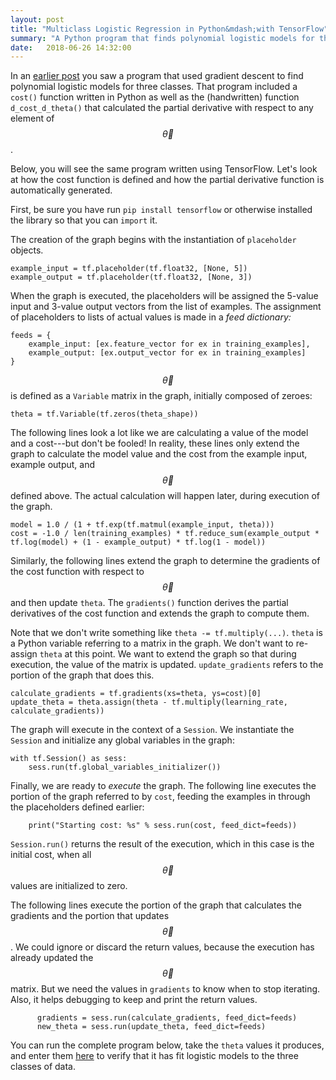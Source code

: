 ```yaml
---
layout: post
title: "Multiclass Logistic Regression in Python&mdash;with TensorFlow"
summary: "A Python program that finds polynomial logistic models for three classes using TensorFlow."
date:   2018-06-26 14:32:00
---
```


In an [earlier post](/2018/06/14/logistic-regression-python) you saw a program
that used gradient descent to find polynomial logistic models for three classes.
That program included a `cost()` function written in Python as well as the
(handwritten) function `d_cost_d_theta()` that calculated the partial derivative
with respect to any element of $$\vec{\theta}$$.

Below, you will see the same program written using TensorFlow. Let's look at
how the cost function is defined and how the partial derivative function is
automatically generated.

First, be sure you have run `pip install tensorflow` or otherwise installed
the library so that you can `import` it.

The creation of the graph begins with the instantiation of `placeholder` objects.

```
example_input = tf.placeholder(tf.float32, [None, 5])
example_output = tf.placeholder(tf.float32, [None, 3])
```

When the graph is executed, the placeholders will be assigned the 5-value input
and 3-value output vectors from the list of examples. The assignment of
placeholders to lists of actual values is made in a _feed dictionary:_

```
feeds = {
    example_input: [ex.feature_vector for ex in training_examples],
    example_output: [ex.output_vector for ex in training_examples]
}
```

$$\vec{\theta}$$ is defined as a `Variable` matrix in the graph, initially
composed of zeroes:

```
theta = tf.Variable(tf.zeros(theta_shape))
```

The following lines look a lot like we are calculating a value of the model and
a cost---but don't be fooled! In reality, these lines only extend the graph to calculate the model value
and the cost from the example input, example output, and $$\vec{\theta}$$
defined above. The actual calculation will happen later, during execution of the
graph.

```
model = 1.0 / (1 + tf.exp(tf.matmul(example_input, theta)))
cost = -1.0 / len(training_examples) * tf.reduce_sum(example_output * tf.log(model) + (1 - example_output) * tf.log(1 - model))
```

Similarly, the following lines extend the graph to determine the
gradients of the cost function with respect to $$\vec{\theta}$$ and then update
`theta`. The `gradients()` function derives the partial derivatives of the cost
function and extends the graph to compute them.

Note that we don't write something like `theta -= tf.multiply(...)`. `theta` is a Python
variable referring to a
matrix in the graph. We don't want to re-assign `theta` at this point. We want to extend the
graph so that during execution, the value of the matrix is updated. `update_gradients`
refers to the portion of the graph that does this.

```
calculate_gradients = tf.gradients(xs=theta, ys=cost)[0]
update_theta = theta.assign(theta - tf.multiply(learning_rate, calculate_gradients))
```

The graph will execute in the context of a `Session`. We instantiate the
`Session` and initialize any global variables in the graph:

```
with tf.Session() as sess:
    sess.run(tf.global_variables_initializer())
```

Finally, we are ready to _execute_ the graph. The following line executes the
portion of the graph referred to by `cost`, feeding the examples in through the
placeholders defined earlier:

```
    print("Starting cost: %s" % sess.run(cost, feed_dict=feeds))
```
`Session.run()` returns the result of the execution, which in this case is the
initial cost, when all $$\vec{\theta}$$ values are initialized to zero.

The following lines execute the portion of the graph that calculates the
gradients and the portion that updates $$\vec{\theta}$$. We could ignore or discard the return
values, because the execution has already updated the $$\vec{\theta}$$ matrix.
But we need the values in `gradients` to know when to stop iterating. Also, it
helps debugging to keep and print the return values.
```
      gradients = sess.run(calculate_gradients, feed_dict=feeds)
      new_theta = sess.run(update_theta, feed_dict=feeds)
```

You can run the complete program below, take the `theta` values it produces, and
enter them [here](/2018/06/14/logistic-regression-python#entry-table) to verify
that it has fit logistic models to the three classes of data.

<script src="https://gist.github.com/mspandit/05347025718749feeb7a3c206469c6af.js"></script>
